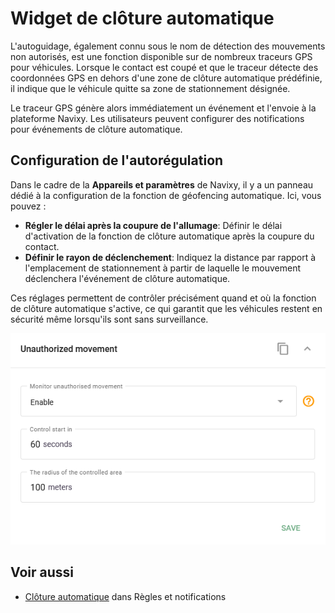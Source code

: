 # Widget de clôture automatique

L'autoguidage, également connu sous le nom de détection des mouvements non autorisés, est une fonction disponible sur de nombreux traceurs GPS pour véhicules. Lorsque le contact est coupé et que le traceur détecte des coordonnées GPS en dehors d'une zone de clôture automatique prédéfinie, il indique que le véhicule quitte sa zone de stationnement désignée.

Le traceur GPS génère alors immédiatement un événement et l'envoie à la plateforme Navixy. Les utilisateurs peuvent configurer des notifications pour événements de clôture automatique.

## Configuration de l'autorégulation

Dans le cadre de la **Appareils et paramètres** de Navixy, il y a un panneau dédié à la configuration de la fonction de géofencing automatique. Ici, vous pouvez :

* **Régler le délai après la coupure de l'allumage**: Définir le délai d'activation de la fonction de clôture automatique après la coupure du contact.
* **Définir le rayon de déclenchement**: Indiquez la distance par rapport à l'emplacement de stationnement à partir de laquelle le mouvement déclenchera l'événement de clôture automatique.

Ces réglages permettent de contrôler précisément quand et où la fonction de clôture automatique s'active, ce qui garantit que les véhicules restent en sécurité même lorsqu'ils sont sans surveillance.

![](../../guide-de-litilizateur/appareils-et-parametres/attachments/image-20241118-024806.png)

## Voir aussi

* [Clôture automatique](../regles-et-notifications/securite/cloture-automatique.md) dans Règles et notifications
